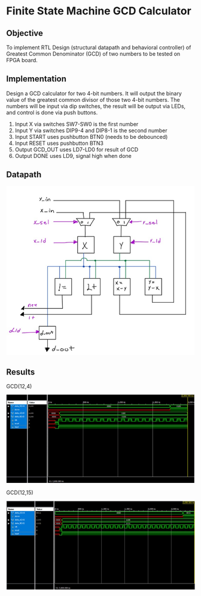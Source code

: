 # Finite State Machine GCD Calculator
## Objective
To implement RTL Design (structural datapath and behavioral controller) of Greatest Common Denominator (GCD) of two numbers to be tested on FPGA board.

## Implementation
Design a GCD calculator for two 4-bit numbers. It will output the binary value of the greatest common divisor of those two 4-bit numbers. The numbers will be input via dip switches, the result will be output via LEDs, and control is done via push buttons.
1.	Input X via switches SW7-SW0 is the first number
2.	Input Y via switches DIP9-4 and DIP8-1 is the second number
3.	Input START uses pushbutton BTN0 (needs to be debounced)
4.	Input RESET uses pushbutton BTN3
5.	Output GCD_OUT uses LD7-LD0 for result of GCD
6.	Output DONE uses LD9, signal high when done

## Datapath
![](/images/gcdatapath.jpg)

## Results
GCD(12,4)

![](/images/gcd12-4.jpg)

GCD(12,15)

![](/images/gcd12-15.jpg)
